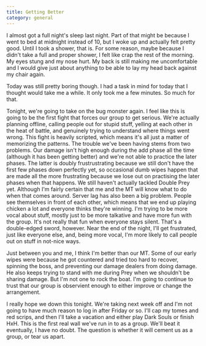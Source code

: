 ```yaml
---
title: Getting Better
category: general
---
```

I almost got a full night's sleep last night. Part of that might be because I went to bed at midnight instead of 10, but I woke up and actually felt pretty good. Until I took a shower, that is. For some reason, maybe because I didn't take a full and proper shower, I felt like crap the rest of the morning. My eyes stung and my nose hurt. My back is still making me uncomfortable and I would give just about anything to be able to lay my head back against my chair again.

Today was still pretty boring though. I had a task in mind for today that I thought would take me a while. It only took me a few minutes. So much for that.

Tonight, we're going to take on the bug monster again. I feel like this is going to be the first fight that forces our group to get serious. We're actually planning offline, calling people out for stupid stuff, yelling at each other in the heat of battle, and genuinely trying to understand where things went wrong. This fight is heavily scripted, which means it's all just a matter of memorizing the patterns. The trouble we've been having stems from two problems. Our damage isn't high enough during the add phase all the time (although it has been getting better) and we're not able to practice the later phases. The latter is doubly frustrustrating because we still don't have the first few phases down perfectly yet, so occasional dumb wipes happen that are made all the more frustrating because we lose out on practising the later phases when that happens. We still haven't actually tackled Double Prey yet. Although I'm fairly certain that me and the MT will know what to do when that comes around. Server lag has also been a big problem. People see themselves in front of each other, which means that we end up playing chicken a lot and everyone thinks they're winning. I'm trying to be more vocal about stuff, mostly just to be more talkative and have more fun with the group. It's not really that fun when everyone stays silent. That's a double-edged sword, however. Near the end of the night, I'll get frustrated, just like everyone else, and, being more vocal, I'm more likely to call people out on stuff in not-nice ways.

Just between you and me, I think I'm better than our MT. Some of our early wipes were because he got countered and tried too hard to recover, spinning the boss, and preventing our damage dealers from doing damage. He also keeps trying to stand with me during Prey when we shouldn't be sharing damage. But I'm not one to rock the boat. I'm going to continue to trust that our group is observient enough to either improve or change the arrangement.

I really hope we down this tonight. We're taking next week off and I'm not going to have much reason to log in after Friday or so. I'll cap my tomes and red scrips, and then I'll take a vacation and either play Dark Souls or finish HxH. This is the first real wall we've run in to as a group. We'll beat it eventually, I have no doubt. The question is whether it will cement us as a group, or tear us apart.
